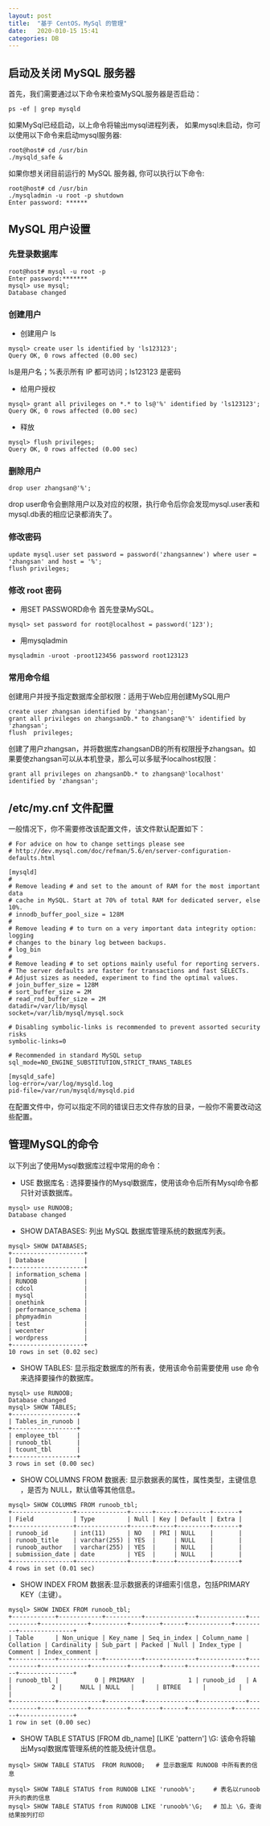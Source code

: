 ```yaml
---
layout: post
title:  "基于 CentOS，MySql 的管理"
date:   2020-010-15 15:41
categories: DB
---
```


## 启动及关闭 MySQL 服务器

首先，我们需要通过以下命令来检查MySQL服务器是否启动：
```
ps -ef | grep mysqld
```
如果MySql已经启动，以上命令将输出mysql进程列表， 如果mysql未启动，你可以使用以下命令来启动mysql服务器:
```
root@host# cd /usr/bin
./mysqld_safe &
```
如果你想关闭目前运行的 MySQL 服务器, 你可以执行以下命令:
```
root@host# cd /usr/bin
./mysqladmin -u root -p shutdown
Enter password: ******
```

## MySQL 用户设置
### 先登录数据库
```
root@host# mysql -u root -p
Enter password:*******
mysql> use mysql;
Database changed
```
### 创建用户
- 创建用户 ls
```
mysql> create user ls identified by 'ls123123';
Query OK, 0 rows affected (0.00 sec)
```
ls是用户名；%表示所有 IP 都可访问；ls123123 是密码
- 给用户授权
```
mysql> grant all privileges on *.* to ls@'%' identified by 'ls123123';
Query OK, 0 rows affected (0.00 sec)
```

- 释放
```
mysql> flush privileges;
Query OK, 0 rows affected (0.00 sec)
```

### 删除用户
```
drop user zhangsan@'%';
```
drop user命令会删除用户以及对应的权限，执行命令后你会发现mysql.user表和mysql.db表的相应记录都消失了。

### 修改密码
```
update mysql.user set password = password('zhangsannew') where user = 'zhangsan' and host = '%';
flush privileges;
```
### 修改 root 密码
- 用SET PASSWORD命令 
首先登录MySQL。
```
mysql> set password for root@localhost = password('123'); 
```
- 用mysqladmin 
```
mysqladmin -uroot -proot123456 password root123123
```

### 常用命令组
创建用户并授予指定数据库全部权限：适用于Web应用创建MySQL用户
```
create user zhangsan identified by 'zhangsan';
grant all privileges on zhangsanDb.* to zhangsan@'%' identified by 'zhangsan';
flush  privileges;
```
创建了用户zhangsan，并将数据库zhangsanDB的所有权限授予zhangsan。如果要使zhangsan可以从本机登录，那么可以多赋予localhost权限：
```
grant all privileges on zhangsanDb.* to zhangsan@'localhost' identified by 'zhangsan';
```

## /etc/my.cnf 文件配置
一般情况下，你不需要修改该配置文件，该文件默认配置如下：

```
# For advice on how to change settings please see
# http://dev.mysql.com/doc/refman/5.6/en/server-configuration-defaults.html

[mysqld]
#
# Remove leading # and set to the amount of RAM for the most important data
# cache in MySQL. Start at 70% of total RAM for dedicated server, else 10%.
# innodb_buffer_pool_size = 128M
#
# Remove leading # to turn on a very important data integrity option: logging
# changes to the binary log between backups.
# log_bin
#
# Remove leading # to set options mainly useful for reporting servers.
# The server defaults are faster for transactions and fast SELECTs.
# Adjust sizes as needed, experiment to find the optimal values.
# join_buffer_size = 128M
# sort_buffer_size = 2M
# read_rnd_buffer_size = 2M
datadir=/var/lib/mysql
socket=/var/lib/mysql/mysql.sock

# Disabling symbolic-links is recommended to prevent assorted security risks
symbolic-links=0

# Recommended in standard MySQL setup
sql_mode=NO_ENGINE_SUBSTITUTION,STRICT_TRANS_TABLES

[mysqld_safe]
log-error=/var/log/mysqld.log
pid-file=/var/run/mysqld/mysqld.pid
```
在配置文件中，你可以指定不同的错误日志文件存放的目录，一般你不需要改动这些配置。

## 管理MySQL的命令
以下列出了使用Mysql数据库过程中常用的命令：
* USE 数据库名 :
选择要操作的Mysql数据库，使用该命令后所有Mysql命令都只针对该数据库。
```
mysql> use RUNOOB;
Database changed
```
* SHOW DATABASES:
列出 MySQL 数据库管理系统的数据库列表。
```
mysql> SHOW DATABASES;
+--------------------+
| Database           |
+--------------------+
| information_schema |
| RUNOOB             |
| cdcol              |
| mysql              |
| onethink           |
| performance_schema |
| phpmyadmin         |
| test               |
| wecenter           |
| wordpress          |
+--------------------+
10 rows in set (0.02 sec)
```
- SHOW TABLES:
显示指定数据库的所有表，使用该命令前需要使用 use 命令来选择要操作的数据库。
```
mysql> use RUNOOB;
Database changed
mysql> SHOW TABLES;
+------------------+
| Tables_in_runoob |
+------------------+
| employee_tbl     |
| runoob_tbl       |
| tcount_tbl       |
+------------------+
3 rows in set (0.00 sec)
```
* SHOW COLUMNS FROM 数据表:
显示数据表的属性，属性类型，主键信息 ，是否为 NULL，默认值等其他信息。
```
mysql> SHOW COLUMNS FROM runoob_tbl;
+-----------------+--------------+------+-----+---------+-------+
| Field           | Type         | Null | Key | Default | Extra |
+-----------------+--------------+------+-----+---------+-------+
| runoob_id       | int(11)      | NO   | PRI | NULL    |       |
| runoob_title    | varchar(255) | YES  |     | NULL    |       |
| runoob_author   | varchar(255) | YES  |     | NULL    |       |
| submission_date | date         | YES  |     | NULL    |       |
+-----------------+--------------+------+-----+---------+-------+
4 rows in set (0.01 sec)
```
* SHOW INDEX FROM 数据表:显示数据表的详细索引信息，包括PRIMARY KEY（主键）。
```
mysql> SHOW INDEX FROM runoob_tbl;
+------------+------------+----------+--------------+-------------+-----------+-------------+----------+--------+------+------------+---------+---------------+
| Table      | Non_unique | Key_name | Seq_in_index | Column_name | Collation | Cardinality | Sub_part | Packed | Null | Index_type | Comment | Index_comment |
+------------+------------+----------+--------------+-------------+-----------+-------------+----------+--------+------+------------+---------+---------------+
| runoob_tbl |          0 | PRIMARY  |            1 | runoob_id   | A         |           2 |     NULL | NULL   |      | BTREE      |         |               |
+------------+------------+----------+--------------+-------------+-----------+-------------+----------+--------+------+------------+---------+---------------+
1 row in set (0.00 sec)
```
* SHOW TABLE STATUS [FROM db_name] [LIKE 'pattern'] \G:
该命令将输出Mysql数据库管理系统的性能及统计信息。
```
mysql> SHOW TABLE STATUS  FROM RUNOOB;   # 显示数据库 RUNOOB 中所有表的信息

mysql> SHOW TABLE STATUS from RUNOOB LIKE 'runoob%';     # 表名以runoob开头的表的信息
mysql> SHOW TABLE STATUS from RUNOOB LIKE 'runoob%'\G;   # 加上 \G，查询结果按列打印
```
